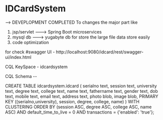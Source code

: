 # IDCardSystem
--> DEVEPLOPMENT COMPLETED
To changes the major part like
1. jsp/servlet ---> Spring Boot microservices
2. mysql db ---> yugabyte db for store the large file data  store easily
3. code optimization



for check
#swagger UI - http://localhost:9080/idcard/rest/swagger-ui/index.html


CQL KeySpace - idcardsystem

CQL Schema --

CREATE TABLE idcardsystem.idcard (
    serialno text,
    session text,
    university text,
    degree text,
    college text,
    name text,
    fathername text,
    gender text,
    dob text,
    mobile text,
    email text,
    address text,
    photo blob,
    image blob,
    PRIMARY KEY ((serialno,university), session, degree, college, name)
) WITH CLUSTERING ORDER BY (session ASC, degree ASC, college ASC, name ASC)
    AND default_time_to_live = 0
    AND transactions = {'enabled': 'true'};